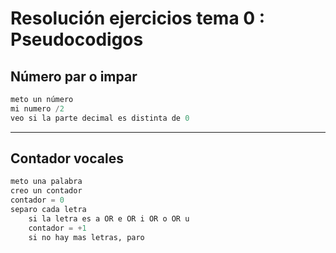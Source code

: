 # Resolución ejercicios tema 0 : Pseudocodigos

## Número par o impar
```python
meto un número
mi numero /2 
veo si la parte decimal es distinta de 0
```
---
## Contador vocales
```python
meto una palabra
creo un contador
contador = 0
separo cada letra
    si la letra es a OR e OR i OR o OR u
    contador = +1
    si no hay mas letras, paro
```
